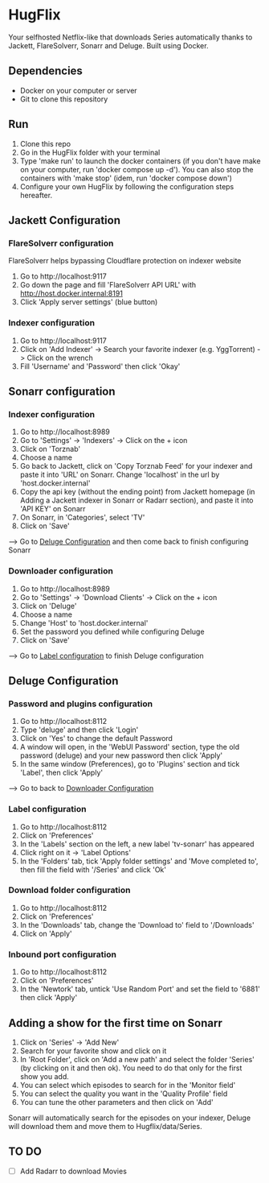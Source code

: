
# HugFlix

Your selfhosted Netflix-like that downloads Series automatically thanks to Jackett, FlareSolverr, Sonarr and Deluge. Built using Docker.

## Dependencies

* Docker on your computer or server
* Git to clone this repository

## Run

1. Clone this repo
2. Go in the HugFlix folder with your terminal 
3. Type 'make run' to launch the docker containers (if you don't have make on your computer, run 'docker compose up -d'). You can also stop the containers with 'make stop' (idem, run 'docker compose down')
4. Configure your own HugFlix by following the configuration steps hereafter.

## Jackett Configuration

### FlareSolverr configuration

FlareSolverr helps bypassing Cloudflare protection on indexer website

1. Go to http://localhost:9117
2. Go down the page and fill 'FlareSolverr API URL' with http://host.docker.internal:8191
3. Click 'Apply server settings' (blue button)

### Indexer configuration

1. Go to http://localhost:9117
2. Click on 'Add Indexer' -> Search your favorite indexer (e.g. YggTorrent) -> Click on the wrench
3. Fill 'Username' and 'Password' then click 'Okay'

## Sonarr configuration

### Indexer configuration

1. Go to http://localhost:8989 
2. Go to 'Settings' -> 'Indexers' -> Click on the + icon
3. Click on 'Torznab'
4. Choose a name
5. Go back to Jackett, click on 'Copy Torznab Feed' for your indexer and paste it into 'URL' on Sonarr. Change 'localhost' in the url by 'host.docker.internal'
6. Copy the api key (without the ending point) from Jackett homepage (in Adding a Jackett indexer in Sonarr or Radarr section), and paste it into 'API KEY' on Sonarr
7. On Sonarr, in 'Categories', select 'TV'
8. Click on 'Save'

--> Go to [Deluge Configuration](#deluge-configuration) and then come back to finish configuring Sonarr

### Downloader configuration

1. Go to http://localhost:8989
2. Go to 'Settings' -> 'Download Clients' -> Click on the + icon
3. Click on 'Deluge'
4. Choose a name
5. Change 'Host' to 'host.docker.internal'
6. Set the password you defined while configuring Deluge
7. Click on 'Save'

--> Go to [Label configuration](#label-configuration) to finish Deluge configuration

## Deluge Configuration

### Password and plugins configuration

1. Go to http://localhost:8112
2. Type 'deluge' and then click 'Login'
3. Click on 'Yes' to change the default Password
4. A window will open, in the 'WebUI Password' section, type the old password (deluge) and your new password then click 'Apply'
5. In the same window (Preferences), go to 'Plugins' section and tick 'Label', then click 'Apply'

--> Go to back to [Downloader Configuration](#downloader-configuration)

### Label configuration

1. Go to http://localhost:8112
2. Click on 'Preferences'
3. In the 'Labels' section on the left, a new label 'tv-sonarr' has appeared
4. Click right on it -> 'Label Options'
5. In the 'Folders' tab, tick 'Apply folder settings' and 'Move completed to', then fill the field with '/Series' and click 'Ok'

### Download folder configuration

1. Go to http://localhost:8112
2. Click on 'Preferences'
3. In the 'Downloads' tab, change the 'Download to' field to '/Downloads'
4. Click on 'Apply'

### Inbound port configuration

1. Go to http://localhost:8112
2. Click on 'Preferences'
3. In the 'Newtork' tab, untick 'Use Random Port' and set the field to '6881' then click 'Apply'

## Adding a show for the first time on Sonarr

1. Click on 'Series' -> 'Add New'
2. Search for your favorite show and click on it
3. In 'Root Folder', click on 'Add a new path' and select the folder 'Series' (by clicking on it and then ok). You need to do that only for the first show you add.
4. You can select which episodes to search for in the 'Monitor field'
5. You can select the quality you want in the 'Quality Profile' field
6. You can tune the other parameters and then click on 'Add'

Sonarr will automatically search for the episodes on your indexer, Deluge will download them and move them to Hugflix/data/Series.

## TO DO 

- [ ]  Add Radarr to download Movies


